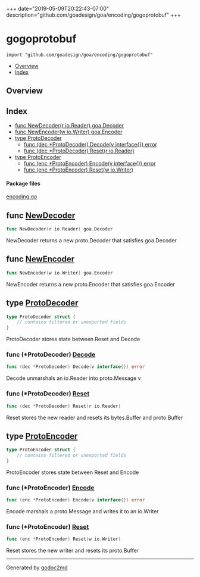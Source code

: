 +++
date="2019-05-09T20:22:43-07:00"
description="github.com/goadesign/goa/encoding/gogoprotobuf"
+++


# gogoprotobuf
`import "github.com/goadesign/goa/encoding/gogoprotobuf"`

* [Overview](#pkg-overview)
* [Index](#pkg-index)

## <a name="pkg-overview">Overview</a>



## <a name="pkg-index">Index</a>
* [func NewDecoder(r io.Reader) goa.Decoder](#NewDecoder)
* [func NewEncoder(w io.Writer) goa.Encoder](#NewEncoder)
* [type ProtoDecoder](#ProtoDecoder)
  * [func (dec *ProtoDecoder) Decode(v interface{}) error](#ProtoDecoder.Decode)
  * [func (dec *ProtoDecoder) Reset(r io.Reader)](#ProtoDecoder.Reset)
* [type ProtoEncoder](#ProtoEncoder)
  * [func (enc *ProtoEncoder) Encode(v interface{}) error](#ProtoEncoder.Encode)
  * [func (enc *ProtoEncoder) Reset(w io.Writer)](#ProtoEncoder.Reset)


#### <a name="pkg-files">Package files</a>
[encoding.go](/src/github.com/goadesign/goa/encoding/gogoprotobuf/encoding.go) 





## <a name="NewDecoder">func</a> [NewDecoder](/src/target/encoding.go?s=644:684#L34)
``` go
func NewDecoder(r io.Reader) goa.Decoder
```
NewDecoder returns a new proto.Decoder that satisfies goa.Decoder



## <a name="NewEncoder">func</a> [NewEncoder](/src/target/encoding.go?s=1478:1518#L68)
``` go
func NewEncoder(w io.Writer) goa.Encoder
```
NewEncoder returns a new proto.Encoder that satisfies goa.Encoder




## <a name="ProtoDecoder">type</a> [ProtoDecoder](/src/target/encoding.go?s=368:451#L20)
``` go
type ProtoDecoder struct {
    // contains filtered or unexported fields
}

```
ProtoDecoder stores state between Reset and Decode










### <a name="ProtoDecoder.Decode">func</a> (\*ProtoDecoder) [Decode](/src/target/encoding.go?s=837:889#L43)
``` go
func (dec *ProtoDecoder) Decode(v interface{}) error
```
Decode unmarshals an io.Reader into proto.Message v




### <a name="ProtoDecoder.Reset">func</a> (\*ProtoDecoder) [Reset](/src/target/encoding.go?s=1313:1356#L61)
``` go
func (dec *ProtoDecoder) Reset(r io.Reader)
```
Reset stores the new reader and resets its bytes.Buffer and proto.Buffer




## <a name="ProtoEncoder">type</a> [ProtoEncoder](/src/target/encoding.go?s=509:571#L27)
``` go
type ProtoEncoder struct {
    // contains filtered or unexported fields
}

```
ProtoEncoder stores state between Reset and Encode










### <a name="ProtoEncoder.Encode">func</a> (\*ProtoEncoder) [Encode](/src/target/encoding.go?s=1656:1708#L76)
``` go
func (enc *ProtoEncoder) Encode(v interface{}) error
```
Encode marshals a proto.Message and writes it to an io.Writer




### <a name="ProtoEncoder.Reset">func</a> (\*ProtoEncoder) [Reset](/src/target/encoding.go?s=2117:2160#L96)
``` go
func (enc *ProtoEncoder) Reset(w io.Writer)
```
Reset stores the new writer and resets its proto.Buffer








- - -
Generated by [godoc2md](http://godoc.org/github.com/davecheney/godoc2md)
